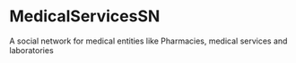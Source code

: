 # MedicalServicesSN
A social network for medical entities like Pharmacies, medical services and laboratories
